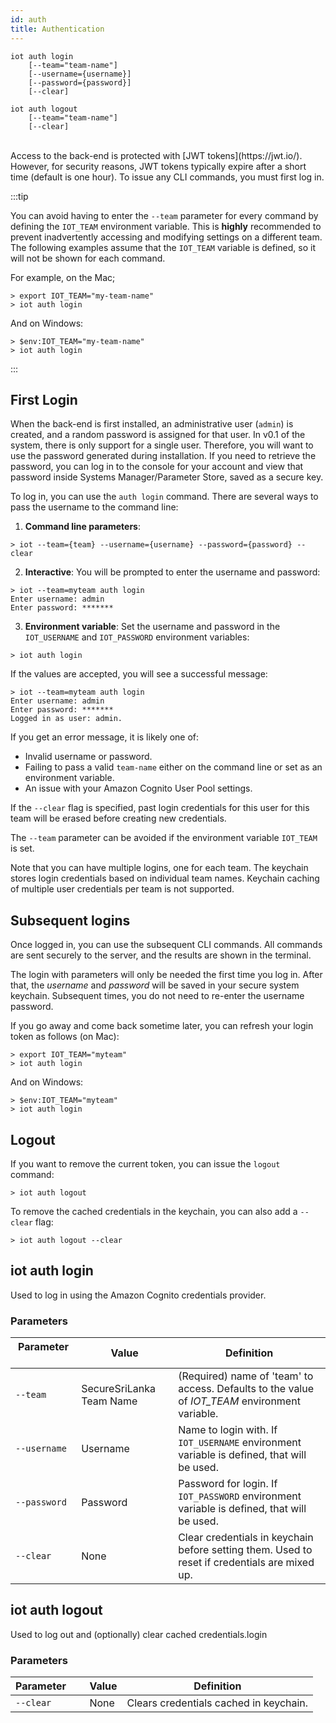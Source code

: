 ```yaml
---
id: auth
title: Authentication
---
```


```
iot auth login 
    [--team="team-name"]
    [--username={username}] 
    [--password={password}] 
    [--clear]
    
iot auth logout 
    [--team="team-name"] 
    [--clear]
```
<br />
Access to the back-end is protected with [JWT tokens](https://jwt.io/). However, for security reasons, JWT tokens typically
expire after a short time (default is one hour). To issue any CLI commands, you must first log in.

:::tip

You can avoid having to enter the `--team` parameter for every command by defining the `IOT_TEAM` environment variable. This is **highly** recommended to prevent inadvertently accessing and modifying settings on a different team. The following examples assume that the `IOT_TEAM` variable is defined, so it will not be shown for each command.

For example, on the Mac;
```
> export IOT_TEAM="my-team-name"
> iot auth login
```
And on Windows:

```
> $env:IOT_TEAM="my-team-name"
> iot auth login
```

:::

## First Login

When the back-end is first installed, an administrative user (`admin`) is created, and a random password is assigned for that user.
In v0.1 of the system, there is only support for a single user. Therefore, you will want to use the password generated during installation. If you need to retrieve the password, you can log in to the console for your account and view that password inside Systems Manager/Parameter Store, saved as a secure key.

To log in, you can use the `auth login` command. There are several ways to pass the username to the command
line:

1. **Command line parameters**:

```
> iot --team={team} --username={username} --password={password} --clear
```

2. **Interactive**: You will be prompted to enter the username and password:

```
> iot --team=myteam auth login
Enter username: admin
Enter password: *******
```

3. **Environment variable**: Set the username and password in the `IOT_USERNAME` and
`IOT_PASSWORD` environment variables:

```
> iot auth login
```

If the values are accepted, you will see a successful message:

```
> iot --team=myteam auth login
Enter username: admin
Enter password: *******
Logged in as user: admin.
```

If you get an error message, it is likely one of:

- Invalid username or password.
- Failing to pass a valid `team-name` either on the command line or set as an environment variable.
- An issue with your Amazon Cognito User Pool settings.

If the `--clear` flag is specified, past login credentials for this user for this team will be erased before creating new credentials.

The `--team` parameter can be avoided if the environment variable `IOT_TEAM` is set.

Note that you can have multiple logins, one for each team. The keychain stores login credentials based on individual team names. Keychain caching of multiple user credentials per team is not supported.

## Subsequent logins

Once logged in, you can use the subsequent CLI commands. All commands are sent securely to the server, and the results are shown in the terminal.

The login with parameters will only be needed the first time you log in. After that, the *username* and *password* will be saved in your secure system keychain. Subsequent times, you do not need to re-enter the username password.

If you go away and come back sometime later, you can refresh your login token as follows (on Mac):
```
> export IOT_TEAM="myteam"
> iot auth login
```

And on Windows:
```
> $env:IOT_TEAM="myteam"
> iot auth login
```

## Logout

If you want to remove the current token, you can issue the `logout` command:

```
> iot auth logout
```

To remove the cached credentials in the keychain, you can also add a ``--clear`` flag:

```
> iot auth logout --clear
```


## iot auth login

Used to log in using the Amazon Cognito credentials provider.

### Parameters

| Parameter &nbsp;&nbsp;&nbsp;&nbsp;&nbsp;&nbsp;&nbsp;&nbsp; | Value               | Definition                                                                                    |
|------------------------------------------------------------|---------------------|-----------------------------------------------------------------------------------------------|
| `--team`                                                   | SecureSriLanka Team Name | (Required) name of 'team' to access. Defaults to the value of *IOT_TEAM* environment variable.    |
| `--username`                                               | Username            | Name to login with. If `IOT_USERNAME` environment variable is defined, that will be used.     |
| `--password`                                               | Password            | Password for login. If `IOT_PASSWORD` environment variable is defined, that will be used.     |
| `--clear`                                                  | None                | Clear credentials in keychain before setting them. Used to reset if credentials are mixed up. |

## iot auth logout

Used to log out and (optionally) clear cached credentials.login

### Parameters

| Parameter &nbsp;&nbsp;&nbsp;&nbsp; | Value | Definition                             |
|------------------------------------|-------|----------------------------------------|
| `--clear`                          | None  | Clears credentials cached in keychain. |

